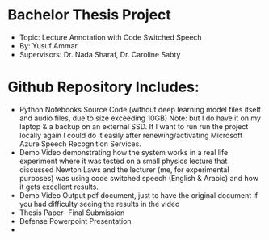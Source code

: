 ﻿# Bachelor Thesis Project
-  Topic:  Lecture Annotation with Code Switched Speech
-  By: Yusuf Ammar
-  Supervisors: Dr. Nada Sharaf, Dr. Caroline Sabty


# Github Repository Includes:
-  Python Notebooks Source Code (without deep learning model files itself and audio files, due to size exceeding 10GB)
Note: but I do have it on my laptop & a backup on an external SSD. If I want to run run the project locally again I could do it easily after renewing/activating Microsoft Azure Speech Recognition Services.
-  Demo Video demonstrating how the system works in a real life experiment where it was tested on a small physics lecture that discussed Newton Laws and the lecturer (me, for experimental purposes) was using code switched speech (English & Arabic) and how it gets excellent results.
-  Demo Video Output pdf document, just to have the original document if you had difficulty seeing the results in the video
-  Thesis Paper- Final Submission
-  Defense Powerpoint Presentation
-  

